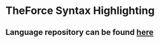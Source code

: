 # TheForce Syntax Highlighting

## Language repository can be found [here](https://github.com/mirdaki/theforce)